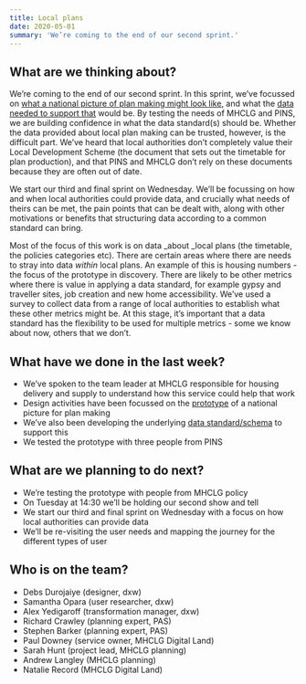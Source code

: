 ```yaml
---
title: Local plans
date: 2020-05-01
summary: 'We’re coming to the end of our second sprint.'
---
```


## What are we thinking about?

We’re coming to the end of our second sprint. In this sprint, we’ve focussed on [what a national picture of plan making might look like](https://local-plan.herokuapp.com/v2), and what the [data needed to support that](https://docs.google.com/spreadsheets/d/1dxnfoE1v2mPDa5J9ih8RGCimxQDPITf2hVnTan8RW6g/edit?usp=sharing) would be. By testing the needs of MHCLG and PINS, we are building confidence in what the data standard(s) should be. Whether the data provided about local plan making can be trusted, however, is the difficult part. We’ve heard that local authorities don’t completely value their Local Development Scheme (the document that sets out the timetable for plan production), and that PINS and MHCLG don’t rely on these documents because they are often out of date.

We start our third and final sprint on Wednesday. We’ll be focussing on how and when local authorities could provide data, and crucially what needs of theirs can be met, the pain points that can be dealt with, along with other motivations or benefits that structuring data according to a common standard can bring.

Most of the focus of this work is on data _about _local plans (the timetable, the policies categories etc). There are certain areas where there are needs to stray into data _within_ local plans. An example of this is housing numbers - the focus of the prototype in discovery. There are likely to be other metrics where there is value in applying a data standard, for example gypsy and traveller sites, job creation and new home accessibility. We’ve used a survey to collect data from a range of local authorities to establish what these other metrics might be. At this stage, it’s important that a data standard has the flexibility to be used for multiple metrics - some we know about now, others that we don’t.

## What have we done in the last week?

* We’ve spoken to the team leader at MHCLG responsible for housing delivery and supply to understand how this service could help that work
* Design activities have been focussed on the [prototype](https://local-plan.herokuapp.com/v2) of a national picture for plan making
* We’ve also been developing the underlying [data standard/schema](https://docs.google.com/spreadsheets/d/1dxnfoE1v2mPDa5J9ih8RGCimxQDPITf2hVnTan8RW6g/edit?usp=sharing) to support this
* We tested the prototype with three people from PINS

## What are we planning to do next?

* We’re testing the prototype with people from MHCLG policy
* On Tuesday at 14:30 we’ll be holding our second show and tell
* We start our third and final sprint on Wednesday with a focus on how local authorities can provide data
* We’ll be re-visiting the user needs and mapping the journey for the different types of user

## Who is on the team?

* Debs Durojaiye (designer, dxw)
* Samantha Opara (user researcher, dxw)
* Alex Yedigaroff (transformation manager, dxw)
* Richard Crawley (planning expert, PAS)
* Stephen Barker (planning expert, PAS)
* Paul Downey (service owner, MHCLG Digital Land)
* Sarah Hunt (project lead, MHCLG planning)
* Andrew Langley (MHCLG planning)
* Natalie Record (MHCLG Digital Land)
